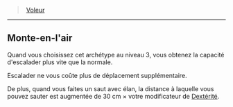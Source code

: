 ﻿---
!GenericItem
Id: rogue_thief_hd.md#monte-en-lair
ParentLink: rogue_thief_hd.md#voleur
Name: Monte-en-l'air
ParentName: Voleur
NameLevel: 2
Attributes:
  Name: Monte-en-l'air
  Markdown: >+
    ## <!--Name-->Monte-en-l'air<!--/Name-->


    Quand vous choisissez cet archétype au niveau 3, vous obtenez la capacité d'escalader plus vite que la normale.


    Escalader ne vous coûte plus de déplacement supplémentaire.


    De plus, quand vous faites un saut avec élan, la distance à laquelle vous pouvez sauter est augmentée de 30 cm × votre modificateur de [Dextérité](hd_abilities_dexterity.md).

AttributesDictionary: >+
  Name: Monte-en-l'air

  Markdown: >+

    ## <!--Name-->Monte-en-l'air<!--/Name-->





    Quand vous choisissez cet archétype au niveau 3, vous obtenez la capacité d'escalader plus vite que la normale.





    Escalader ne vous coûte plus de déplacement supplémentaire.





    De plus, quand vous faites un saut avec élan, la distance à laquelle vous pouvez sauter est augmentée de 30 cm × votre modificateur de [Dextérité](hd_abilities_dexterity.md).



---
> [Voleur](hd_rogue_thief.md)

---

## Monte-en-l'air

Quand vous choisissez cet archétype au niveau 3, vous obtenez la capacité d'escalader plus vite que la normale.

Escalader ne vous coûte plus de déplacement supplémentaire.

De plus, quand vous faites un saut avec élan, la distance à laquelle vous pouvez sauter est augmentée de 30 cm × votre modificateur de [Dextérité](hd_abilities_dexterity.md).


